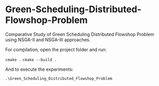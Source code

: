 # Green-Scheduling-Distributed-Flowshop-Problem
Comparative Study of Green Scheduling Distributed Flowshop Problem using NSGA-II and NSGA-III approaches.

For compilation, open the project folder and run:

`cmake .`
`cmake --build .`

And to execute the experiments:

`.\Green_Scheduling_Distributed_Flowshop_Problem`